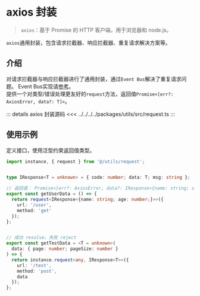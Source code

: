 # axios 封装

> `axios`：基于 Promise 的 HTTP 客户端，用于浏览器和 node.js。  

`axios`通用封装，包含请求拦截器、响应拦截器、重复请求解决方案等。

## 介绍
  
对请求拦截器与响应拦截器进行了通用封装，通过`Event Bus`解决了重复请求问题。 Event Bus实现请[参考](../../plugins/event/index)。  
提供一个对类型/错误处理更友好的`request`方法，返回值`Promise<[err?: AxiosError, data?: T]>`。

::: details axios 封装源码
<<< ../../../../packages/utils/src/request.ts
:::

## 使用示例

定义接口，使用泛型约束返回值类型。

```ts
import instance, { request } from '@/utils/request';


type IResponse<T = unknown> = { code: number; data: T; msg: string };

// 返回值： Promise<[err?: AxiosError, data?: IResponse<{name: string; age: number;}>]>
export const getUserData = () => {
  return request<IResponse<{name: string; age: number;}>>({
    url: '/user',
    method: 'get'
  });
};


// 成功 resolve，失败 reject
export const getTestData = <T = unknown>(
  data: { page: number; pageSize: number }
) => {
  return instance.request<any, IResponse<T>>({
    url: '/test',
    method: 'post',
    data
  });
};
```
